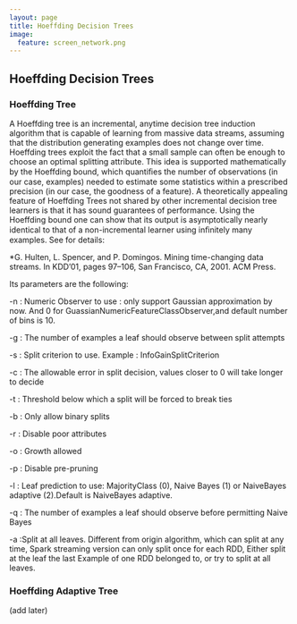 ```yaml
---
layout: page
title: Hoeffding Decision Trees
image:
  feature: screen_network.png
---
```


## Hoeffding Decision Trees

### Hoeffding Tree

A Hoeffding tree is an incremental, anytime decision tree induction algorithm that is capable of learning from massive data streams, assuming that the distribution generating examples does not change over time. Hoeffding trees exploit the fact that a small sample can often be enough to choose an optimal splitting attribute. This idea is supported mathematically by the Hoeffding bound, which quantiﬁes the number of observations (in our case, examples) needed to estimate some statistics within a prescribed precision (in our case, the goodness of a feature). A theoretically appealing feature of Hoeffding Trees not shared by other incremental decision tree learners is that it has sound guarantees of performance. Using the Hoeffding bound one can show that its output is asymptotically nearly identical to that of a non-incremental learner using inﬁnitely many examples. See for details:

*G. Hulten, L. Spencer, and P. Domingos. Mining time-changing data streams. In KDD’01, pages 97–106, San Francisco, CA, 2001. ACM Press.



Its parameters are the following:

-n : Numeric Observer to use : only support Gaussian approximation by now. And 0 for GuassianNumericFeatureClassObserver,and default number of bins is 10.

-g : The number of examples a leaf should observe between split attempts

-s : Split criterion to use. Example : InfoGainSplitCriterion

-c : The allowable error in split decision, values closer to 0 will take longer to decide

-t : Threshold below which a split will be forced to break ties

-b : Only allow binary splits

-r : Disable poor attributes

-o : Growth allowed

-p : Disable pre-pruning

-l : Leaf prediction to use: MajorityClass (0), Naive Bayes (1) or NaiveBayes adaptive (2).Default is NaiveBayes adaptive.

-q : The number of examples a leaf should observe before permitting Naive Bayes

-a :Split at all leaves. Different from origin algorithm, which can split at any time, Spark streaming version can only split once for each RDD, Either split at the leaf the last Example of one RDD belonged to, or try to split at all leaves.

### Hoeffding Adaptive Tree

(add later)



